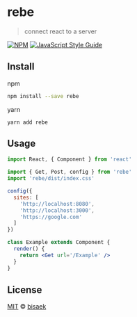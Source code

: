 # rebe

> connect react to a server

[![NPM](https://img.shields.io/npm/v/rebe.svg)](https://www.npmjs.com/package/rebe) [![JavaScript Style Guide](https://img.shields.io/badge/code_style-standard-brightgreen.svg)](https://standardjs.com)

## Install

npm

```bash
npm install --save rebe
```

yarn

```bach
yarn add rebe
```

## Usage

```jsx
import React, { Component } from 'react'

import { Get, Post, config } from 'rebe'
import 'rebe/dist/index.css'

config({
  sites: [
    'http://localhost:8080',
    'http://localhost:3000',
    'https://google.com'
  ]
})

class Example extends Component {
  render() {
    return <Get url='/Example' />
  }
}
```

## License

[MIT](https://github.com/bisaek/rebe/blob/main/LICENSE) ©
[bisaek](https://github.com/bisaek)
